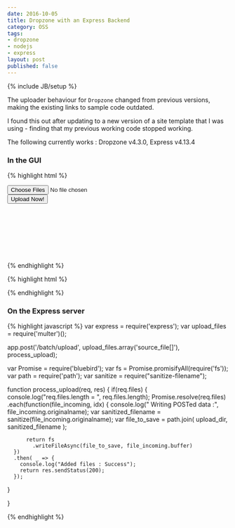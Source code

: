 ```yaml
---
date: 2016-10-05
title: Dropzone with an Express Backend
category: OSS
tags:
- dropzone
- nodejs
- express
layout: post
published: false
---
```

{% include JB/setup %}

The uploader behaviour for ```Dropzone``` changed from previous versions, 
making the existing links to sample code outdated.  

I found this out after updating to a new version of a site template that
I was using - finding that my previous working code stopped working.

The following currently works : Dropzone v4.3.0, Express v4.13.4

### In the GUI

{% highlight html %}
<link href="/t/css/plugins/dropzone/dropzone.css" rel="stylesheet"/>
<form id="my-awesome-dropzone" action="" style="min-height:160px;" method="post" enctype="multipart/form-data" class="dropzone">
  <div class="fallback">
    <input name="source_file[]" type="file" multiple="multiple"/>
  </div>
  <div class="form-group pull-right">
    <button id="batch-upload" type="submit" class="btn btn-danger">Upload Now! </button>
  </div>
</form>
{% endhighlight %}

{% highlight html %}
<script src="/t/js/plugins/dropzone/dropzone.js"></script>
<script>
    $(document).ready(function() {
    
      Dropzone.options.myAwesomeDropzone = {
        url:'/batch/upload',
        autoProcessQueue: false,
        //paramName:'source_file', // The name that will be used to transfer the file (will have '[i=0,1,2,3,4...]' appended)
        paramName: function(n) { return 'source_file[]';},  // Don't enumerate the transfers
        uploadMultiple: true,
        parallelUploads: 4,  // default is 2
        //maxFilesize: 2, // MB

        init: function() {
          var myDropzone = this;
          this.on("completemultiple", function(files, response) {  // was queuecomplete
            console.log("Complete!");
            
            // Now reload page...
            location.reload(true);  // true => force server reload
            console.log("Reloaded?");
          });
          
          this.on("addedfile", function() { 
            console.log("Added File! - show the upload button");
            $('#batch-upload').show();
          });
          
          $('#batch-upload').click( function(e) {
            console.log("Clicked on upload button"); // , e.target.href
            
            e.preventDefault();
            e.stopPropagation();
            
            myDropzone.processQueue();
          }).hide();
          
        }
        
      };      
      
    });  
</script>
{% endhighlight %}

### On the Express server 

{% highlight javascript %}
var express = require('express');
var upload_files = require('multer')();

app.post('/batch/upload', upload_files.array('source_file[]'), process_upload); 

var Promise = require('bluebird');
var fs = Promise.promisifyAll(require('fs'));
var path = require('path');
var sanitize = require("sanitize-filename");

function process_upload(req, res) {
  if(req.files) { 
    console.log("req.files.length = ", req.files.length);
    Promise.resolve(req.files)
      .each(function(file_incoming, idx) {
          console.log("  Writing POSTed data :", file_incoming.originalname);
          var sanitized_filename = sanitize(file_incoming.originalname);
          var file_to_save = path.join( upload_dir, sanitized_filename );
          
          return fs
            .writeFileAsync(file_to_save, file_incoming.buffer)    
      })
      .then( _ => {
        console.log("Added files : Success");
        return res.sendStatus(200);
      });
  }
  
}



{% endhighlight %}
